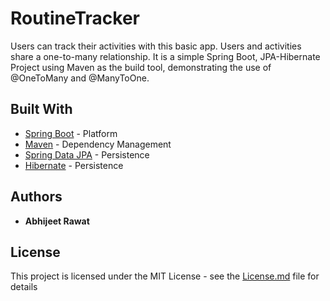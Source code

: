 # RoutineTracker

Users can track their activities with this basic app.
Users and activities share a one-to-many relationship.
It is a simple Spring Boot, JPA-Hibernate Project using Maven as the build tool, demonstrating the use of @OneToMany and @ManyToOne.

## Built With

* [Spring Boot](https://spring.io/projects/spring-boot) - Platform
* [Maven](https://maven.apache.org/) - Dependency Management
* [Spring Data JPA](https://spring.io/projects/spring-data-jpa) - Persistence
* [Hibernate](https://hibernate.org/) - Persistence

## Authors

* **Abhijeet Rawat**

## License

This project is licensed under the MIT License - see the [License.md](LICENSE.md) file for details
